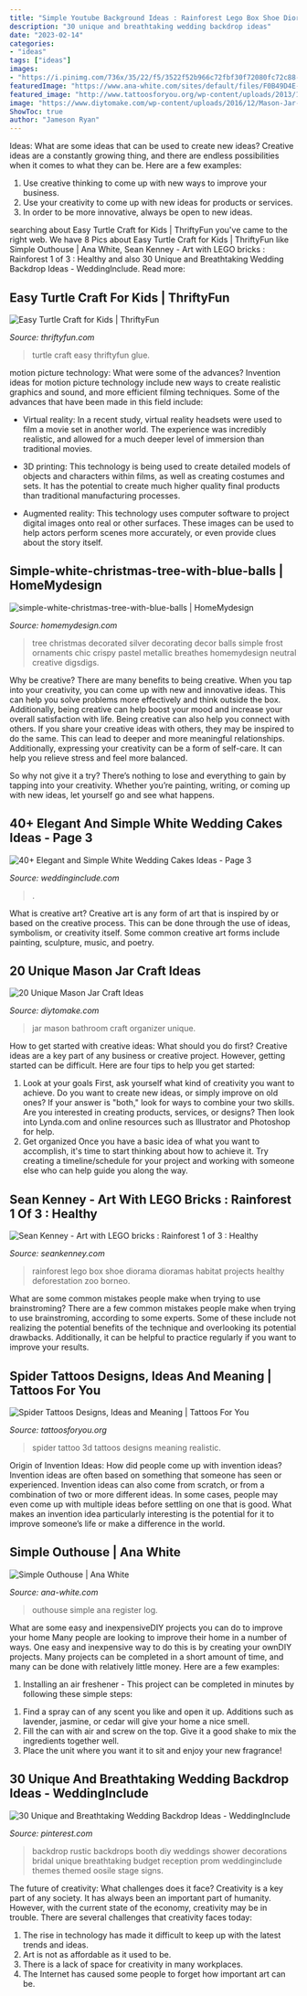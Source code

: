 ```yaml
---
title: "Simple Youtube Background Ideas : Rainforest Lego Box Shoe Diorama Dioramas Habitat Projects Healthy Deforestation Zoo Borneo"
description: "30 unique and breathtaking wedding backdrop ideas"
date: "2023-02-14"
categories:
- "ideas"
tags: ["ideas"]
images:
- "https://i.pinimg.com/736x/35/22/f5/3522f52b966c72fbf30f72080fc72c88--backdrop-ideas-wedding-backdrops.jpg"
featuredImage: "https://www.ana-white.com/sites/default/files/F0B49D4E-9EA3-4EB9-AA70-BFB8BBCA49B6.jpeg"
featured_image: "http://www.tattoosforyou.org/wp-content/uploads/2013/11/Spider-Tattoo-3D-768x1024.jpg"
image: "https://www.diytomake.com/wp-content/uploads/2016/12/Mason-Jar-Bathroom-Organizer.jpg"
ShowToc: true
author: "Jameson Ryan"
---
```



Ideas: What are some ideas that can be used to create new ideas?
Creative ideas are a constantly growing thing, and there are endless possibilities when it comes to what they can be. Here are a few examples:
1. Use creative thinking to come up with new ways to improve your business.
2. Use your creativity to come up with new ideas for products or services.
3. In order to be more innovative, always be open to new ideas.

	

		
searching about Easy Turtle Craft for Kids | ThriftyFun you've came to the right web. We have 8 Pics about Easy Turtle Craft for Kids | ThriftyFun like Simple Outhouse | Ana White, Sean Kenney - Art with LEGO bricks : Rainforest 1 of 3 : Healthy and also 30 Unique and Breathtaking Wedding Backdrop Ideas - WeddingInclude. Read more:
		
    
## Easy Turtle Craft For Kids | ThriftyFun

<img loading=lazy src="https://img.thrfun.com/img/184/633/easy_turtle_craft_for_kids_14_x28.jpg" onerror="this.onerror=null;this.src='https://tse1.mm.bing.net/th?id=OIP.VDXP_Ick_hpEbkBay3L_7gHaJ4&amp;pid=15.1';" alt="Easy Turtle Craft for Kids | ThriftyFun">

_Source: thriftyfun.com_

>turtle craft easy thriftyfun glue. 

	

motion picture technology: What were some of the advances?
Invention ideas for motion picture technology include new ways to create realistic graphics and sound, and more efficient filming techniques. Some of the advances that have been made in this field include: 
- Virtual reality: In a recent study, virtual reality headsets were used to film a movie set in another world. The experience was incredibly realistic, and allowed for a much deeper level of immersion than traditional movies. 

- 3D printing: This technology is being used to create detailed models of objects and characters within films, as well as creating costumes and sets. It has the potential to create much higher quality final products than traditional manufacturing processes. 

- Augmented reality: This technology uses computer software to project digital images onto real or other surfaces. These images can be used to help actors perform scenes more accurately, or even provide clues about the story itself.

    
## Simple-white-christmas-tree-with-blue-balls | HomeMydesign

<img loading=lazy src="https://homemydesign.com/wp-content/uploads/2016/11/simple-white-christmas-tree-with-blue-balls.jpg" onerror="this.onerror=null;this.src='https://tse2.mm.bing.net/th?id=OIP.pu2eboslVZyLLt9RUOmJ4gHaPp&amp;pid=15.1';" alt="simple-white-christmas-tree-with-blue-balls | HomeMydesign">

_Source: homemydesign.com_

>tree christmas decorated silver decorating decor balls simple frost ornaments chic crispy pastel metallic breathes homemydesign neutral creative digsdigs. 

	

Why be creative?
There are many benefits to being creative. When you tap into your creativity, you can come up with new and innovative ideas. This can help you solve problems more effectively and think outside the box. Additionally, being creative can help boost your mood and increase your overall satisfaction with life.
Being creative can also help you connect with others. If you share your creative ideas with others, they may be inspired to do the same. This can lead to deeper and more meaningful relationships. Additionally, expressing your creativity can be a form of self-care. It can help you relieve stress and feel more balanced.

So why not give it a try? There’s nothing to lose and everything to gain by tapping into your creativity. Whether you’re painting, writing, or coming up with new ideas, let yourself go and see what happens.

    
## 40+ Elegant And Simple White Wedding Cakes Ideas - Page 3

<img loading=lazy src="https://www.weddinginclude.com/wp-content/uploads/2016/08/Simple-white-wedding-cake-with-white-flowers-on-top-600x900.jpg" onerror="this.onerror=null;this.src='https://tse3.mm.bing.net/th?id=OIP.JfjxqY3cRWYoGmw-Emdx4wHaLH&amp;pid=15.1';" alt="40+ Elegant and Simple White Wedding Cakes Ideas - Page 3">

_Source: weddinginclude.com_

>. 

	

What is creative art?
Creative art is any form of art that is inspired by or based on the creative process. This can be done through the use of ideas, symbolism, or creativity itself. Some common creative art forms include painting, sculpture, music, and poetry.

    
## 20 Unique Mason Jar Craft Ideas

<img loading=lazy src="https://www.diytomake.com/wp-content/uploads/2016/12/Mason-Jar-Bathroom-Organizer.jpg" onerror="this.onerror=null;this.src='https://tse3.mm.bing.net/th?id=OIP.uM2pFLcpxv5_kNsrPcW-JAHaLY&amp;pid=15.1';" alt="20 Unique Mason Jar Craft Ideas">

_Source: diytomake.com_

>jar mason bathroom craft organizer unique. 

	

How to get started with creative ideas: What should you do first?
Creative ideas are a key part of any business or creative project. However, getting started can be difficult. Here are four tips to help you get started:
1. Look at your goals 
First, ask yourself what kind of creativity you want to achieve. Do you want to create new ideas, or simply improve on old ones? If your answer is "both," look for ways to combine your two skills. Are you interested in creating products, services, or designs? Then look into Lynda.com and online resources such as Illustrator and Photoshop for help.
2. Get organized 
Once you have a basic idea of what you want to accomplish, it's time to start thinking about how to achieve it. Try creating a timeline/schedule for your project and working with someone else who can help guide you along the way.

    
## Sean Kenney - Art With LEGO Bricks : Rainforest 1 Of 3 : Healthy

<img loading=lazy src="http://www.seankenney.com/portfolio/rainforest_healthy/4.jpg" onerror="this.onerror=null;this.src='https://tse2.mm.bing.net/th?id=OIP.1lHeokaWLnu0j-ZO8uKR7AHaE8&amp;pid=15.1';" alt="Sean Kenney - Art with LEGO bricks : Rainforest 1 of 3 : Healthy">

_Source: seankenney.com_

>rainforest lego box shoe diorama dioramas habitat projects healthy deforestation zoo borneo. 

	

What are some common mistakes people make when trying to use brainstroming?
There are a few common mistakes people make when trying to use brainstroming, according to some experts. Some of these include not realizing the potential benefits of the technique and overlooking its potential drawbacks. Additionally, it can be helpful to practice regularly if you want to improve your results.

    
## Spider Tattoos Designs, Ideas And Meaning | Tattoos For You

<img loading=lazy src="http://www.tattoosforyou.org/wp-content/uploads/2013/11/Spider-Tattoo-3D-768x1024.jpg" onerror="this.onerror=null;this.src='https://tse2.mm.bing.net/th?id=OIP.4DLYgCHISR1ay4zcRz5gMwHaJ4&amp;pid=15.1';" alt="Spider Tattoos Designs, Ideas and Meaning | Tattoos For You">

_Source: tattoosforyou.org_

>spider tattoo 3d tattoos designs meaning realistic. 

	

Origin of Invention Ideas: How did people come up with invention ideas?
Invention ideas are often based on something that someone has seen or experienced. Invention ideas can also come from scratch, or from a combination of two or more different ideas. In some cases, people may even come up with multiple ideas before settling on one that is good. What makes an invention idea particularly interesting is the potential for it to improve someone’s life or make a difference in the world.

    
## Simple Outhouse | Ana White

<img loading=lazy src="https://www.ana-white.com/sites/default/files/F0B49D4E-9EA3-4EB9-AA70-BFB8BBCA49B6.jpeg" onerror="this.onerror=null;this.src='https://tse1.mm.bing.net/th?id=OIP.hhMozxtakfZI2Pvs4-kETwHaJ4&amp;pid=15.1';" alt="Simple Outhouse | Ana White">

_Source: ana-white.com_

>outhouse simple ana register log. 

	

What are some easy and inexpensiveDIY projects you can do to improve your home
Many people are looking to improve their home in a number of ways. One easy and inexpensive way to do this is by creating your ownDIY projects. Many projects can be completed in a short amount of time, and many can be done with relatively little money. Here are a few examples: 
1. Installing an air freshener - This project can be completed in minutes by following these simple steps: 

1) Find a spray can of any scent you like and open it up. Additions such as lavender, jasmine, or cedar will give your home a nice smell. 
2) Fill the can with air and screw on the top. Give it a good shake to mix the ingredients together well. 
3) Place the unit where you want it to sit and enjoy your new fragrance!

    
## 30 Unique And Breathtaking Wedding Backdrop Ideas - WeddingInclude

<img loading=lazy src="https://i.pinimg.com/736x/35/22/f5/3522f52b966c72fbf30f72080fc72c88--backdrop-ideas-wedding-backdrops.jpg" onerror="this.onerror=null;this.src='https://tse4.mm.bing.net/th?id=OIP.FZWKqPTLdnu_J208ZpJsiAHaKJ&amp;pid=15.1';" alt="30 Unique and Breathtaking Wedding Backdrop Ideas - WeddingInclude">

_Source: pinterest.com_

>backdrop rustic backdrops booth diy weddings shower decorations bridal unique breathtaking budget reception prom weddinginclude themes themed oosile stage signs. 

	

The future of creativity: What challenges does it face?
Creativity is a key part of any society. It has always been an important part of humanity. However, with the current state of the economy, creativity may be in trouble. There are several challenges that creativity faces today: 
1) The rise in technology has made it difficult to keep up with the latest trends and ideas. 
2) Art is not as affordable as it used to be. 
3) There is a lack of space for creativity in many workplaces. 
4) The Internet has caused some people to forget how important art can be.

